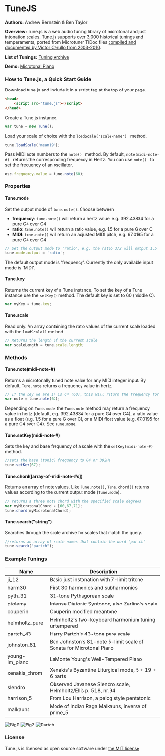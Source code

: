 # TuneJS

**Authors:** Andrew Bernstein & Ben Taylor

**Overview:** Tune.js is a web audio tuning library of microtonal and just intonation scales. Tune.js supports over 3,000 historical tunings and temperaments, ported from Microtuner TIDoc files [compiled and documented by Victor Cerullo from 2003-2010](http://www.venetica.net/Sites/16tone/mtx_file_specs.htm).

**List of Tunings:** [Tuning Archive](http://abbernie.github.io/tune/scales.html)

**Demo:** [Microtonal Piano](http://abbernie.github.io/tune/)

### How to Tune.js, a Quick Start Guide

Download tune.js and include it in a script tag at the top of your page.

```html
<head>
	<script src="tune.js"></script>
</head>
```

Create a Tune.js instance.

```js
var tune = new Tune();
```

Load your scale of choice with the ```loadScale('scale-name') ``` method.

```js
tune.loadScale('mean19');
```

Pass MIDI note numbers to the ```note() ``` method. By default, ```note(midi-note-#) ``` returns the corresponding frequency in Hertz. You can use ```note() ``` to set the frequency of an oscillator.

```js
osc.frequency.value = tune.note(60);
```


### Properties

#### Tune.mode

Set the output mode of `tune.note()`. Choose between 

- **frequency**: `tune.note()` will return a hertz value, e.g. 392.43834 for a pure G4 over C4
- **ratio**: `tune.note()` will return a ratio value, e.g. 1.5 for a pure G over C
- **MIDI**: `tune.note()` will return an adjusted MIDI pitch, e.g. 67.0195 for a pure G4 over C4

```js
// Set the output mode to 'ratio', e.g. the ratio 3/2 will output 1.5
tune.mode.output = 'ratio';
```

The default output mode is 'frequency'. Currently the only available input mode is 'MIDI'. 

#### Tune.key

Returns the current key of a Tune instance. To set the key of a Tune instance use the ```setKey()``` method. The default key is set to 60 (middle C).

```js
var myKey = tune.key;
```

#### Tune.scale

Read only. An array containing the ratio values of the current scale loaded with the ```loadScale()``` method.

```js
// Returns the length of the current scale
var scaleLength = tune.scale.length;
```



### Methods

#### Tune.note(midi-note-#)

Returns a microtonally tuned note value for any MIDI integer input. By default, `Tune.note` returns a frequency value in hertz.

```js
// If the key we are in is C4 (60), this will return the frequency for 7th scale degree of our scale
var note = tune.note(67);
```

Depending on `Tune.mode`, the `Tune.note` method may return a frequency value in hertz (default, e.g. 392.43834 for a pure G4 over C4), a ratio value as a float (e.g. 1.5 for a pure G over C), or a MIDI float value (e.g. 67.0195 for a pure G4 over C4). See `Tune.mode`.

#### Tune.setKey(midi-note-#)

Sets the key and base frequency of a scale with the ```setKey(midi-note-#) ``` method.

```js
//sets the base (tonic) frequency to G4 or 392Hz
tune.setKey(67);
```

#### Tune.chord([array-of-midi-note-#s])

Returns an array of note values. Like `Tune.note()`, `Tune.chord()` returns values according to the current output mode (`Tune.mode`). 

```js
// returns a three note chord with the specified scale degrees
var myMicrotonalChord = [60,67,71];
tune.chord(myMicrotonalChord);
```

#### Tune.search("string")

Searches through the scale archive for scales that match the query.

```js
//returns an array of scale names that contain the word "partch"
tune.search("partch");
```

### Example Tunings

| Name | Description |
|------|-------------|
| ji_12 | Basic just instonation with 7-limit tritone |
| harm30 | First 30 harmonics and subharmonics |
| pyth_31 | 31-tone Pythagorean scale |
| ptolemy | Intense Diatonic Syntonon, also Zarlino's scale |
| couperin | Couperin modified meantone |
| helmholtz_pure | Helmholtz's two-keyboard harmonium tuning untempered |
| partch_43 | Harry Partch's 43-tone pure scale |
| johnston_81 | Ben Johnston's 81-note 5-limit scale of Sonata for Microtonal Piano |
| young-lm_piano | LaMonte Young's Well-Tempered Piano |
| xenakis_chrom | Xenakis's Byzantine Liturgical mode, 5 + 19 + 6 parts |
| slendro | Observed Javanese Slendro scale, Helmholtz/Ellis p. 518, nr.94 |
| harrison_5 | From Lou Harrison, a pelog style pentatonic |
| malkauns | Mode of Indian Raga Malkauns, inverse of prime_5 |

![BigP](http://www.mathopenref.com/images/bioimages/pythagoras1.jpg)
![BigZ](https://upload.wikimedia.org/wikipedia/commons/thumb/2/22/Gioseffo_Zarlino.jpg/200px-Gioseffo_Zarlino.jpg)
![Partch](http://www.pas.org/images/default-source/hall-of-fame-photos/hpartch.jpg?sfvrsn=0)

### License

Tune.js is licensed as open source software under [the MIT license](https://opensource.org/licenses/MIT)
